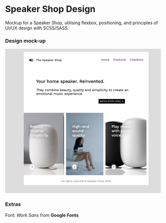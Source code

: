 # Speaker Shop Design
Mockup for a Speaker Shop, utilising flexbox, positioning, and principles of UI/UX design with SCSS/SASS.


### Design mock-up

![design](./images/mockup.png)


### Extras

Font: *Work Sans* from **Google Fonts**

